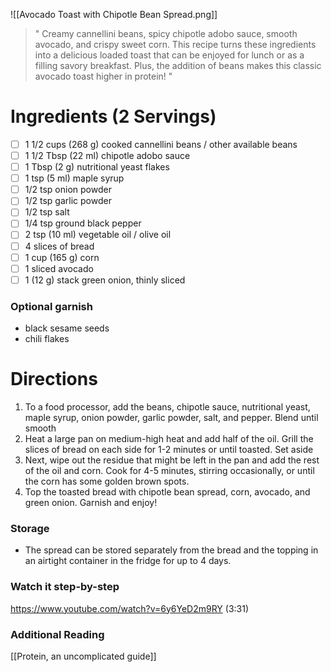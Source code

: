 ![[Avocado Toast with Chipotle Bean Spread.png]]

> " Creamy cannellini beans, spicy chipotle adobo sauce, smooth avocado, and crispy sweet corn. This recipe turns these ingredients into a delicious loaded toast that can be enjoyed for lunch or as a filling savory breakfast. Plus, the addition of beans makes this classic avocado toast higher in protein! "

# Ingredients (2 Servings)
- [ ] 1 1/2 cups (268 g) cooked cannellini beans / other available beans
- [ ] 1 1/2 Tbsp (22 ml) chipotle adobo sauce
- [ ] 1 Tbsp (2 g) nutritional yeast flakes
- [ ] 1 tsp (5 ml) maple syrup
- [ ] 1/2 tsp onion powder
- [ ] 1/2 tsp garlic powder
- [ ] 1/2 tsp salt
- [ ] 1/4 tsp ground black pepper
- [ ] 2 tsp (10 ml) vegetable oil / olive oil
- [ ] 4 slices of bread
- [ ] 1 cup (165 g) corn
- [ ] 1 sliced avocado
- [ ] 1 (12 g) stack green onion, thinly sliced  

### Optional garnish
- black sesame seeds
- chili flakes  


# Directions
1. To a food processor, add the beans, chipotle sauce, nutritional yeast, maple syrup, onion powder, garlic powder, salt, and pepper. Blend until smooth
2. Heat a large pan on medium-high heat and add half of the oil. Grill the slices of bread on each side for 1-2 minutes or until toasted. Set aside
3. Next, wipe out the residue that might be left in the pan and add the rest of the oil and corn. Cook for 4-5 minutes, stirring occasionally, or until the corn has some golden brown spots.
4. Top the toasted bread with chipotle bean spread, corn, avocado, and green onion. Garnish and enjoy!  


### Storage
- The spread can be stored separately from the bread and the topping in an airtight container in the fridge for up to 4 days.


### Watch it step-by-step
https://www.youtube.com/watch?v=6y6YeD2m9RY (3:31)  


### Additional Reading
[[Protein, an uncomplicated guide]]
